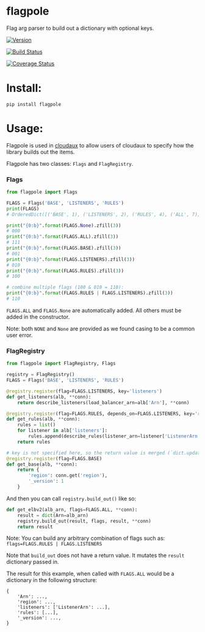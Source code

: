 # flagpole
Flag arg parser to build out a dictionary with optional keys.

[![Version](http://img.shields.io/pypi/v/flagpole.svg?style=flat)](https://pypi.python.org/pypi/flagpole/)

[![Build Status](https://travis-ci.org/monkeysecurity/flagpole.svg?branch=master)](https://travis-ci.org/monkeysecurity/flagpole)

[![Coverage Status](https://coveralls.io/repos/github/monkeysecurity/flagpole/badge.svg?branch=master&1)](https://coveralls.io/github/monkeysecurity/flagpole?branch=master)

# Install:

`pip install flagpole`

# Usage:

Flagpole is used in [cloudaux](https://github.com/Netflix-Skunkworks/cloudaux) to allow users of cloudaux to specify how the library builds out the items.

Flagpole has two classes: `Flags` and `FlagRegistry`.

### Flags
```python
from flagpole import Flags

FLAGS = Flags('BASE', 'LISTENERS', 'RULES')
print(FLAGS)
# OrderedDict([('BASE', 1), ('LISTENERS', 2), ('RULES', 4), ('ALL', 7), ('None', 0), ('NONE', 0)])

print("{0:b}".format(FLAGS.None).zfill(3))
# 000
print("{0:b}".format(FLAGS.ALL).zfill(3))
# 111
print("{0:b}".format(FLAGS.BASE).zfill(3))
# 001
print("{0:b}".format(FLAGS.LISTENERS).zfill(3))
# 010
print("{0:b}".format(FLAGS.RULES).zfill(3))
# 100

# combine multiple flags (100 & 010 = 110):
print("{0:b}".format(FLAGS.RULES | FLAGS.LISTENERS).zfill(3))
# 110
```

`FLAGS.ALL` and `FLAGS.None` are automatically added.  All others must be added in the constructor.

Note: both `NONE` and `None` are provided as we found casing to be a common user error.

### FlagRegistry
```python
from flagpole import FlagRegistry, Flags

registry = FlagRegistry()
FLAGS = Flags('BASE', 'LISTENERS', 'RULES')

@registry.register(flag=FLAGS.LISTENERS, key='listeners')
def get_listeners(alb, **conn):
    return describe_listeners(load_balancer_arn=alb['Arn'], **conn)

@registry.register(flag=FLAGS.RULES, depends_on=FLAGS.LISTENERS, key='rules')
def get_rules(alb, **conn):
    rules = list()
    for listener in alb['listeners']:
        rules.append(describe_rules(listener_arn=listener['ListenerArn'], **conn))
    return rules

# key is not specified here, so the return value is merged (`dict.update(other_dict)`) with the result dictionary.
@registry.register(flag=FLAGS.BASE)
def get_base(alb, **conn):
    return {
        'region': conn.get('region'),
        '_version': 1
    }
```

And then you can call `registry.build_out()` like so:

```python
def get_elbv2(alb_arn, flags=FLAGS.ALL, **conn):
    result = dict(Arn=alb_arn)
    registry.build_out(result, flags, result, **conn)
    return result
```

Note: You can build any arbitrary combination of flags such as: `flags=FLAGS.RULES | FLAGS.LISTENERS`

Note that `build_out` does not have a return value. It mutates the `result` dictionary passed in.

The result for this example, when called with `FLAGS.ALL` would be a dictionary in the following structure:

```
{
    'Arn': ...,
    'region': ...,
    'listeners': ['ListenerArn': ...],
    'rules': [...],
    '_version': ...,
}
```
